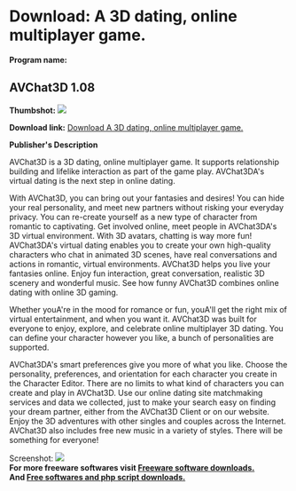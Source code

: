 # Download: A 3D dating, online multiplayer game.

**Program name:**

## AVChat3D 1.08

  
**Thumbshot:** ![](http://www.freewarefiles.com/screenshot/av3dchat_md.jpg)   
  
**Download link:** [Download A 3D dating, online multiplayer game.](http://freesoftwares.boysofts.com/AVChat3D_program_48384.html)  
  


**Publisher's Description**  
  


AVChat3D is a 3D dating, online multiplayer game. It supports relationship building and lifelike interaction as part of the game play. AVChat3DA's virtual dating is the next step in online dating. 

With AVChat3D, you can bring out your fantasies and desires! You can hide your real personality, and meet new partners without risking your everyday privacy. You can re-create yourself as a new type of character from romantic to captivating. Get involved online, meet people in AVChat3DA's 3D virtual environment. With 3D avatars, chatting is way more fun! AVChat3DA's virtual dating enables you to create your own high-quality characters who chat in animated 3D scenes, have real conversations and actions in romantic, virtual environments. AVChat3D helps you live your fantasies online. Enjoy fun interaction, great conversation, realistic 3D scenery and wonderful music. See how funny AVChat3D combines online dating with online 3D gaming.

Whether youA're in the mood for romance or fun, youA'll get the right mix of virtual entertainment, and when you want it. AVChat3D was built for everyone to enjoy, explore, and celebrate online multiplayer 3D dating. You can define your character however you like, a bunch of personalities are supported.

AVChat3DA's smart preferences give you more of what you like. Choose the personality, preferences, and orientation for each character you create in the Character Editor. There are no limits to what kind of characters you can create and play in AVChat3D. Use our online dating site matchmaking services and data we collected, just to make your search easy on finding your dream partner, either from the AVChat3D Client or on our website. Enjoy the 3D adventures with other singles and couples across the Internet. AVChat3D also includes free new music in a variety of styles. There will be something for everyone! 

  
  
Screenshot: ![](http://www.freewarefiles.com/screenshot/av3dchat.jpg)   
**For more freeware softwares visit [Freeware software downloads.](http://freesoftwares.boysofts.com/)**   
**And [Free softwares and php script downloads.](http://www.boysofts.com/)**
